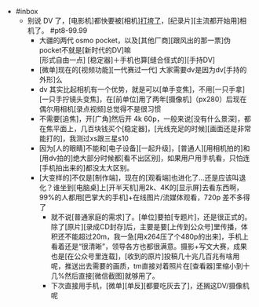 - #inbox
    - 别说 DV 了，[电影机]都快要被[相机][打垮了](https://bbs.saraba1st.com/2b/thread-2000531-2-1.html)，[纪录片][主流都开始用]相机了。 #pt8-99.99
        - 大疆的两代 osmo pocket，以及[其他厂商][跟风出的那一票]伪pocket不就是[新时代的DV]嘛  
[形式自由一点] [稳定器]＋手机也算[缝合怪式的][手持DV]
        - [微单]现在的[视频功能][一代赛过一代]
大家需要dv是因为dv[手持的外形]么
        - dv 其实比起相机有一个优势，就是可以[单手变焦]，不用[一只手拿][一只手拧镜头变焦]，在[前单位]用了两年[摄像机]（px280）后现在偶尔用相机[录点视频]总觉得不是很习惯
        - 不需要[追焦]，开[广角]然后开 4k 60p，一般来说[没有什么景深]，都在焦平面上，几百块钱买个[稳定器]，[光线充足的时候][画面还是非常能打的]，我测过xs跟三星s10
        - 因为[人的眼睛]不能和[电子设备][一起升级]，[普通人][用相机拍的]和[用dv拍的]绝大部分时候都[看不出区别]，如果用户用手机看，只怕连[手机拍出来的]都没太大区别。
        - [大变样的]不仅是[制作端]，现在的[观看端]也进化了...还是应该叫退化？谁坐到[电脑桌]上[开半天机]用2k、4K的[显示屏]去看东西啊，99%的人都用[巴掌大的手机]+在线图片/流媒体观看，720p 差不多得了
            - 就不说[普通家庭的需求]了。[单位]要拍[专题片]，还是很正式的。除了[原片][录成CD封存]后，主要是要[上传到公众号]里传播，体积还不能超过20m，我一急[用x264压了个480p的出来]，手机上看着还是“很清晰”，领导各方也都很满意。摄影+写文大赛，成果也是[在公众号里连载]，[收到的原片]投稿几十兆几百兆有啥用呢，推送出去需要的画质，tm直接对着照片在[查看器]里缩小到十几%然后直接[微信截图]就够用了。
            - 下次直接用手机，[微单][单反][都要吃灰去了]，还搁这DV/摄像机呢
